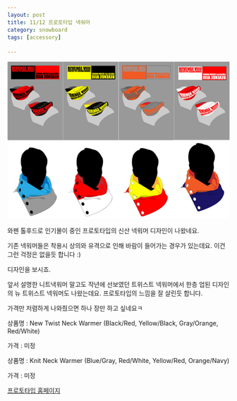 ```yaml
---
layout: post
title: 11/12 프로토타입 넥워머
category: snowboard
tags: [accessory]

---
```

![Prototype Neck Wormer](/images/posts/prototype-neck-wormer.jpg)

와펜 톨후드로 인기몰이 중인 프로토타입의 신산 넥워머 디자인이 나왔네요.

기존 넥워머들은 착용시 상의와 유격으로 인해 바람이 들어가는 경우가 있는데요. 이건 그런 걱정은 없을듯 합니다 :)

디자인을 보시죠.



앞서 설명한 니트낵워머 말고도 작년에 선보였던 트위스트 넥워머에서 한층 업된 디자인의 뉴 트위스트 넥워머도 나왔는데요. 프로토타입의 느낌을 잘 살린듯 합니다.

가격만 저렴하게 나와줬으면 하나 장만 하고 싶네요ㅋ

 

상품명 : New Twist Neck Warmer (Black/Red, Yellow/Black, Gray/Orange, Red/White)

 가격 : 미정

상품명 : Knit Neck Warmer (Blue/Gray, Red/White, Yellow/Red, Orange/Navy)

가격 : 미정

 

[프로토타입 홈페이지](http://www.byprototype.com/)

 